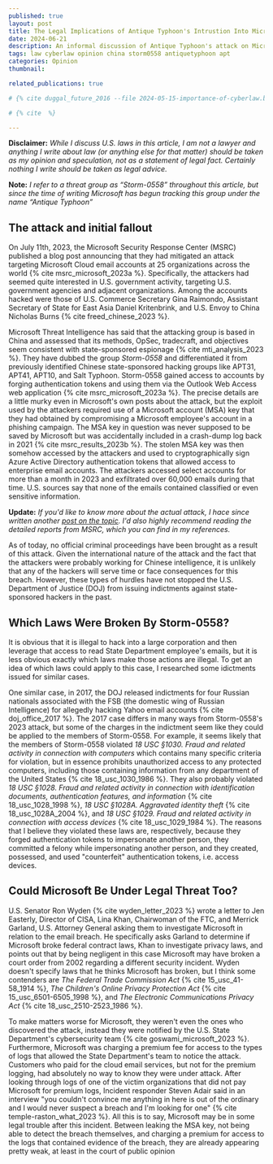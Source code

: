 ```yaml
---
published: true
layout: post
title: The Legal Implications of Antique Typhoon's Intrustion Into Microsoft & The U.S. State Department
date: 2024-06-21
description: An informal discussion of Antique Typhoon's attack on Microsoft systems and email accounts associated with U.S State Department employees as well as the laws that were likely broken along the way. 
tags: law cyberlaw opinion china storm0558 antiquetyphoon apt
categories: Opinion
thumbnail: 

related_publications: true

# {% cite duggal_future_2016 --file 2024-05-15-importance-of-cyberlaw.bib %}

# {% cite  %}

---
```



**Disclaimer:** *While I discuss U.S. laws in this article, I am not a lawyer and anything I write about law (or anything else for that matter) should be taken as my opinion and speculation, not as a statement of legal fact. Certainly nothing I write should be taken as legal advice.*

**Note:** *I refer to a threat group as “Storm-0558” throughout this article, but since the time of writing Microsoft has begun tracking this group under the name “Antique Typhoon”*

## The attack and initial fallout

On July 11th, 2023, the Microsoft Security Response Center (MSRC) published a blog post announcing that they had mitigated an attack targeting Microsoft Cloud email accounts at 25 organizations across the world {% cite msrc_microsoft_2023a %}. Specifically, the attackers had seemed quite interested in U.S. government activity, targeting U.S. government agencies and adjacent organizations. Among the accounts hacked were those of U.S. Commerce Secretary Gina Raimondo, Assistant Secretary of State for East Asia Daniel Kritenbrink, and U.S. Envoy to China Nicholas Burns {% cite freed_chinese_2023 %}.

Microsoft Threat Intelligence has said that the attacking group is based in China and assessed that its methods, OpSec, tradecraft, and objectives seem consistent with state-sponsored espionage {% cite mti_analysis_2023 %}. They have dubbed the group *Storm-0558* and differentiated it from previously identified Chinese state-sponsored hacking groups like APT31, APT41, APT10, and Salt Typhoon. Storm-0558 gained access to accounts by forging authentication tokens and using them via the Outlook Web Access web application {% cite msrc_microsoft_2023a %}. The precise details are a little murky even in Microsoft's own posts about the attack, but the exploit used by the attackers required use of a Microsoft account (MSA) key that they had obtained by compromising a Microsoft employee's account in a phishing campaign. The MSA key in question was never supposed to be saved by Microsoft but was accidentally included in a crash-dump log back in 2021 {% cite msrc_results_2023b %}. The stolen MSA key was then somehow accessed by the attackers and used to cryptographically sign Azure Active Directory authentication tokens that allowed access to enterprise email accounts. The attackers accessed select accounts for more than a month in 2023 and exfiltrated over 60,000 emails during that time. U.S. sources say that none of the emails contained classified or even sensitive information.

**Update:** *If you'd like to know more about the actual attack, I hace since written another [post on the topic](/blog/2024/storm-0558-APT/). I'd also highly recommend reading the detailed reports from MSRC, which you can find in my references.*

As of today, no official criminal proceedings have been brought as a result of this attack. Given the international nature of the attack and the fact that the attackers were probably working for Chinese intelligence, it is unlikely that any of the hackers will serve time or face consequences for this breach. However, these types of hurdles have not stopped the U.S. Department of Justice (DOJ) from issuing indictments against state-sponsored hackers in the past.

## Which Laws Were Broken By Storm-0558?

It is obvious that it is illegal to hack into a large corporation and then leverage that access to read State Department employee's emails, but it is less obvious exactly which laws make those actions are illegal. To get an idea of which laws could apply to this case, I researched some idictments issued for similar cases.

One similar case, in 2017, the DOJ released indictments for four Russian nationals associated with the FSB (the domestic wing of Russian Intelligence) for allegedly hacking Yahoo email accounts {% cite doj_office_2017 %}. The 2017 case differs in many ways from Storm-0558's 2023 attack, but some of the charges in the indictment seem like they could be applied to the members of Storm-0558. For example, it seems likely that the members of Storm-0558 violated *18 USC §1030. Fraud and related activity in connection with computers* which contains many specific criteria for violation, but in essence prohibits unauthorized access to any protected computers, including those containing information from any department of the United States {% cite 18_usc_1030_1986 %}. They also probably violated *18 USC §1028. Fraud and related activity in connection with identification documents, authentication features, and information* {% cite 18_usc_1028_1998 %},  *18 USC §1028A. Aggravated identity theft* {% cite 18_usc_1028A_2004 %}, and *18 USC §1029. Fraud and related activity in connection with access devices* {% cite 18_usc_1029_1984 %}. The reasons that I believe they violated these laws are, respectively, because they forged authentication tokens to impersonate another person, they committed a felony while impersonating another person, and they created, possessed, and used "counterfeit" authentication tokens, i.e. access devices.

## Could Microsoft Be Under Legal Threat Too?

 U.S. Senator Ron Wyden {% cite wyden_letter_2023 %} wrote a letter to Jen Easterly, Director of CISA, Lina Khan, Chairwoman of the FTC, and Merrick Garland, U.S. Attorney General asking them to investigate Microsoft in relation to the email breach. He specifically asks Garland to determine if Microsoft broke federal contract laws, Khan to investigate privacy laws, and points out that by being negligent in this case Microsoft may have broken a court order from 2002 regarding a different security incident. Wyden doesn't specify laws that he thinks Microsoft has broken, but I think some contenders are *The Federal Trade Commission Act* {% cite 15_usc_41-58_1914 %}, *The Children's Online Privacy Protection Act* {% cite 15_usc_6501-6505_1998 %}, and *The Electronic Communications Privacy Act* {% cite 18_usc_2510-2523_1986 %}.

To make matters worse for Microsoft, they weren't even the ones who discovered the attack, instead they were notified by the U.S. State Department's cybersecurity team {% cite goswami_microsoft_2023 %}. Furthermore, Microsoft was charging a premium fee for access to the types of logs that allowed the State Department's team to notice the attack. Customers who paid for the cloud email services, but not for the premium logging, had absolutely no way to know they were under attack. After looking through logs of one of the victim organizations that did not pay Microsoft for premium logs, Incident responder Steven Adair said in an interview "you couldn't convince me anything in here is out of the ordinary and I would never suspect a breach and I'm looking for one" {% cite temple-raston_what_2023 %}. All this is to say, Microsoft may be in some legal trouble after this incident. Between leaking the MSA key, not being able to detect the breach themselves, and charging a premium for access to the logs that contained evidence of the breach, they are already appearing pretty weak, at least in the court of public opinion
